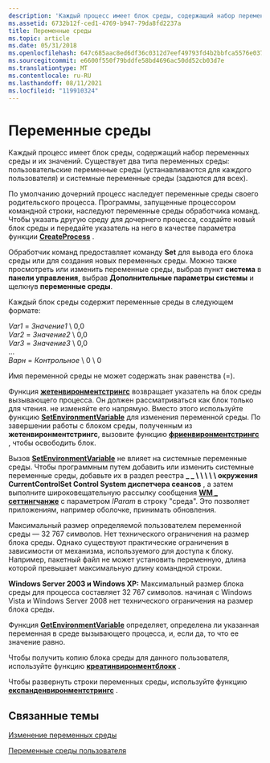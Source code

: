 ```yaml
---
description: 'Каждый процесс имеет блок среды, содержащий набор переменных среды и их значений. Существует два типа переменных среды: пользовательские переменные среды (устанавливаются для каждого пользователя) и системные переменные среды (задаются для всех).'
ms.assetid: 6732b12f-ced1-4769-b947-79da8fd2237a
title: Переменные среды
ms.topic: article
ms.date: 05/31/2018
ms.openlocfilehash: 647c685aac8ed6df36c0312d7eef49793fd4b2bbfca5576e0377e59da31dd777
ms.sourcegitcommit: e6600f550f79bddfe58bd4696ac50dd52cb03d7e
ms.translationtype: MT
ms.contentlocale: ru-RU
ms.lasthandoff: 08/11/2021
ms.locfileid: "119910324"
---
```

# <a name="environment-variables"></a>Переменные среды

Каждый процесс имеет блок среды, содержащий набор переменных среды и их значений. Существует два типа переменных среды: пользовательские переменные среды (устанавливаются для каждого пользователя) и системные переменные среды (задаются для всех).

По умолчанию дочерний процесс наследует переменные среды своего родительского процесса. Программы, запущенные процессором командной строки, наследуют переменные среды обработчика команд. Чтобы указать другую среду для дочернего процесса, создайте новый блок среды и передайте указатель на него в качестве параметра функции [**CreateProcess**](/windows/win32/api/processthreadsapi/nf-processthreadsapi-createprocessa) .

Обработчик команд предоставляет команду **Set** для вывода его блока среды или для создания новых переменных среды. Можно также просмотреть или изменить переменные среды, выбрав пункт **система** в **панели управления**, выбрав **Дополнительные параметры системы** и щелкнув **переменные среды**.

Каждый блок среды содержит переменные среды в следующем формате:<dl> *Var1* = *Значение1* \\ 0,0  
*Var2* = *Значение2* \\ 0,0  
*Var3* = *Значение3* \\ 0,0  
...  
*Варн* = *Контрольное* \\ 0 \\ 0  
</dl>

Имя переменной среды не может содержать знак равенства (=).

Функция [**жетенвиронментстрингс**](/windows/win32/api/processenv/nf-processenv-getenvironmentstrings) возвращает указатель на блок среды вызывающего процесса. Он должен рассматриваться как блок только для чтения. не изменяйте его напрямую. Вместо этого используйте функцию [**SetEnvironmentVariable**](/windows/desktop/api/WinBase/nf-winbase-setenvironmentvariable) для изменения переменной среды. По завершении работы с блоком среды, полученным из **жетенвиронментстрингс**, вызовите функцию [**фриенвиронментстрингс**](/windows/win32/api/processenv/nf-processenv-freeenvironmentstringsa) , чтобы освободить блок.

Вызов [**SetEnvironmentVariable**](/windows/desktop/api/WinBase/nf-winbase-setenvironmentvariable) не влияет на системные переменные среды. Чтобы программным путем добавить или изменить системные переменные среды, добавьте их в раздел реестра **\_ \_ \\ \\ \\ \\ \\ окружения CurrentControlSet Control System диспетчера сеансов** , а затем выполните широковещательную рассылку сообщения [**WM \_ сеттингчанже**](/windows/desktop/winmsg/wm-settingchange) с параметром *lParam* в строку "среда". Это позволяет приложениям, например оболочке, принимать обновления.

Максимальный размер определяемой пользователем переменной среды — 32 767 символов. Нет технического ограничения на размер блока среды. Однако существуют практические ограничения в зависимости от механизма, используемого для доступа к блоку. Например, пакетный файл не может установить переменную, длина которой превышает максимальную длину командной строки.

**Windows Server 2003 и Windows XP:** Максимальный размер блока среды для процесса составляет 32 767 символов. начиная с Windows Vista и Windows Server 2008 нет технического ограничения на размер блока среды.

Функция [**GetEnvironmentVariable**](/windows/desktop/api/WinBase/nf-winbase-getenvironmentvariable) определяет, определена ли указанная переменная в среде вызывающего процесса, и, если да, то что ее значение равно.

Чтобы получить копию блока среды для данного пользователя, используйте функцию [**креатинвиронментблокк**](/windows/win32/api/userenv/nf-userenv-createenvironmentblock) .

Чтобы развернуть строки переменных среды, используйте функцию [**експанденвиронментстрингс**](/windows/desktop/api/processenv/nf-processenv-expandenvironmentstringsa) .

## <a name="related-topics"></a>Связанные темы

<dl> <dt>

[Изменение переменных среды](changing-environment-variables.md)
</dt> <dt>

[Переменные среды пользователя](../shell/user-environment-variables.md)
</dt> </dl>

 

 
